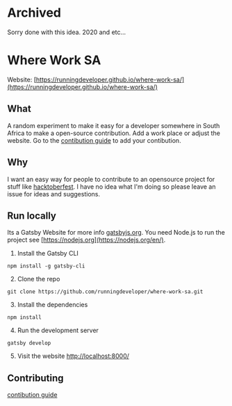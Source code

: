 # Archived

Sorry done with this idea. 2020 and etc...

# Where Work SA

Website: [https://runningdeveloper.github.io/where-work-sa/](https://runningdeveloper.github.io/where-work-sa/)

## What

A random experiment to make it easy for a developer somewhere in South Africa to make a open-source contribution. Add a work place or adjust the website. Go to the [contibution guide](https://github.com/runningdeveloper/where-work-sa/blob/master/CONTRIBUTING.md) to add your contibution.

## Why

I want an easy way for people to contribute to an opensource project for stuff like [hacktoberfest](https://hacktoberfest.digitalocean.com). I have no idea what I'm doing so please leave an issue for ideas and suggestions.

## Run locally

Its a Gatsby Website for more info [gatsbyjs.org](https://www.gatsbyjs.org). You need Node.js to run the project see [https://nodejs.org](https://nodejs.org/en/).

1. Install the Gatsby CLI

```
npm install -g gatsby-cli
```

2. Clone the repo

```
git clone https://github.com/runningdeveloper/where-work-sa.git
```

3. Install the dependencies

```
npm install
```

4. Run the development server

```
gatsby develop
```

5. Visit the website [http://localhost:8000/](http://localhost:8000/)

## Contributing

[contibution guide](https://github.com/runningdeveloper/where-work-sa/blob/master/CONTRIBUTING.md)
